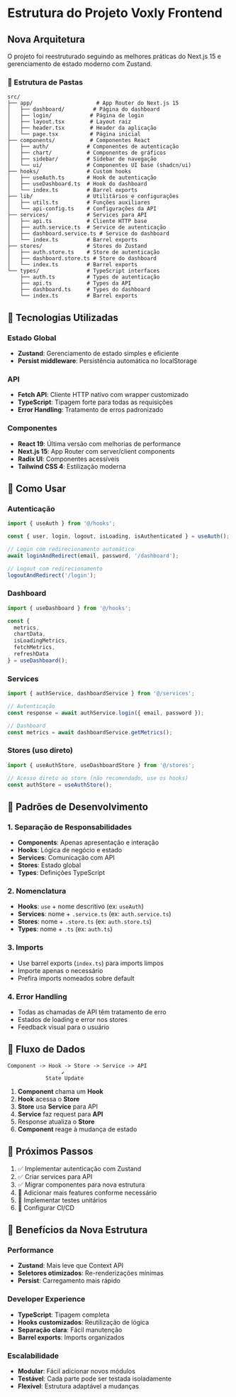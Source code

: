 # Estrutura do Projeto Voxly Frontend

## Nova Arquitetura

O projeto foi reestruturado seguindo as melhores práticas do Next.js 15 e gerenciamento de estado moderno com Zustand.

### 📁 Estrutura de Pastas

```
src/
├── app/                    # App Router do Next.js 15
│   ├── dashboard/         # Página do dashboard
│   ├── login/            # Página de login
│   ├── layout.tsx        # Layout raiz
│   ├── header.tsx        # Header da aplicação
│   └── page.tsx          # Página inicial
├── components/           # Componentes React
│   ├── auth/            # Componentes de autenticação
│   ├── chart/           # Componentes de gráficos
│   ├── sidebar/         # Sidebar de navegação
│   └── ui/              # Componentes UI base (shadcn/ui)
├── hooks/               # Custom hooks
│   ├── useAuth.ts       # Hook de autenticação
│   ├── useDashboard.ts  # Hook do dashboard
│   └── index.ts         # Barrel exports
├── lib/                 # Utilitários e configurações
│   ├── utils.ts         # Funções auxiliares
│   └── api-config.ts    # Configurações da API
├── services/            # Services para API
│   ├── api.ts           # Cliente HTTP base
│   ├── auth.service.ts  # Service de autenticação
│   ├── dashboard.service.ts # Service do dashboard
│   └── index.ts         # Barrel exports
├── stores/              # Stores do Zustand
│   ├── auth.store.ts    # Store de autenticação
│   ├── dashboard.store.ts # Store do dashboard
│   └── index.ts         # Barrel exports
└── types/               # TypeScript interfaces
    ├── auth.ts          # Types de autenticação
    ├── api.ts           # Types da API
    ├── dashboard.ts     # Types do dashboard
    └── index.ts         # Barrel exports
```

## 🔧 Tecnologias Utilizadas

### Estado Global
- **Zustand**: Gerenciamento de estado simples e eficiente
- **Persist middleware**: Persistência automática no localStorage

### API
- **Fetch API**: Cliente HTTP nativo com wrapper customizado
- **TypeScript**: Tipagem forte para todas as requisições
- **Error Handling**: Tratamento de erros padronizado

### Componentes
- **React 19**: Última versão com melhorias de performance
- **Next.js 15**: App Router com server/client components
- **Radix UI**: Componentes acessíveis
- **Tailwind CSS 4**: Estilização moderna

## 🚀 Como Usar

### Autenticação
```typescript
import { useAuth } from '@/hooks';

const { user, login, logout, isLoading, isAuthenticated } = useAuth();

// Login com redirecionamento automático
await loginAndRedirect(email, password, '/dashboard');

// Logout com redirecionamento
logoutAndRedirect('/login');
```

### Dashboard
```typescript
import { useDashboard } from '@/hooks';

const { 
  metrics, 
  chartData, 
  isLoadingMetrics, 
  fetchMetrics,
  refreshData 
} = useDashboard();
```

### Services
```typescript
import { authService, dashboardService } from '@/services';

// Autenticação
const response = await authService.login({ email, password });

// Dashboard
const metrics = await dashboardService.getMetrics();
```

### Stores (uso direto)
```typescript
import { useAuthStore, useDashboardStore } from '@/stores';

// Acesso direto ao store (não recomendado, use os hooks)
const authStore = useAuthStore();
```

## 🎯 Padrões de Desenvolvimento

### 1. **Separação de Responsabilidades**
- **Components**: Apenas apresentação e interação
- **Hooks**: Lógica de negócio e estado
- **Services**: Comunicação com API
- **Stores**: Estado global
- **Types**: Definições TypeScript

### 2. **Nomenclatura**
- **Hooks**: `use` + nome descritivo (ex: `useAuth`)
- **Services**: nome + `.service.ts` (ex: `auth.service.ts`)
- **Stores**: nome + `.store.ts` (ex: `auth.store.ts`)
- **Types**: nome + `.ts` (ex: `auth.ts`)

### 3. **Imports**
- Use barrel exports (`index.ts`) para imports limpos
- Importe apenas o necessário
- Prefira imports nomeados sobre default

### 4. **Error Handling**
- Todas as chamadas de API têm tratamento de erro
- Estados de loading e error nos stores
- Feedback visual para o usuário

## 🔄 Fluxo de Dados

```
Component -> Hook -> Store -> Service -> API
                 ↙
            State Update
```

1. **Component** chama um **Hook**
2. **Hook** acessa o **Store**
3. **Store** usa **Service** para API
4. **Service** faz request para **API**
5. Response atualiza o **Store**
6. **Component** reage à mudança de estado

## 📝 Próximos Passos

1. ✅ Implementar autenticação com Zustand
2. ✅ Criar services para API
3. ✅ Migrar componentes para nova estrutura
4. 🔄 Adicionar mais features conforme necessário
5. 🔄 Implementar testes unitários
6. 🔄 Configurar CI/CD

## 🎨 Benefícios da Nova Estrutura

### Performance
- **Zustand**: Mais leve que Context API
- **Seletores otimizados**: Re-renderizações mínimas
- **Persist**: Carregamento mais rápido

### Developer Experience
- **TypeScript**: Tipagem completa
- **Hooks customizados**: Reutilização de lógica
- **Separação clara**: Fácil manutenção
- **Barrel exports**: Imports organizados

### Escalabilidade
- **Modular**: Fácil adicionar novos módulos
- **Testável**: Cada parte pode ser testada isoladamente
- **Flexível**: Estrutura adaptável a mudanças
